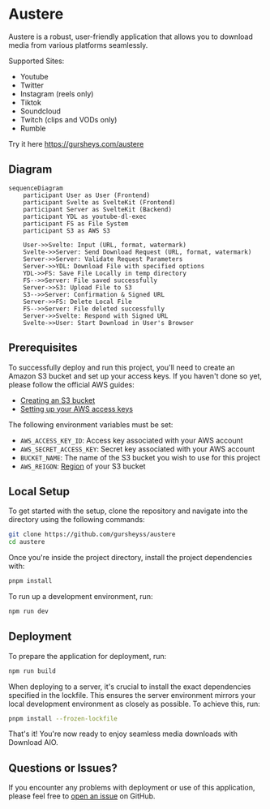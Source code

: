 # Austere

Austere is a robust, user-friendly application that allows you to download media from various platforms seamlessly.

Supported Sites:

- Youtube
- Twitter
- Instagram (reels only)
- Tiktok
- Soundcloud
- Twitch (clips and VODs only)
- Rumble

Try it here https://gursheys.com/austere

## Diagram

```mermaid
sequenceDiagram
    participant User as User (Frontend)
    participant Svelte as SvelteKit (Frontend)
    participant Server as SvelteKit (Backend)
    participant YDL as youtube-dl-exec
    participant FS as File System
    participant S3 as AWS S3

    User->>Svelte: Input (URL, format, watermark)
    Svelte->>Server: Send Download Request (URL, format, watermark)
    Server->>Server: Validate Request Parameters
    Server->>YDL: Download File with specified options
    YDL->>FS: Save File Locally in temp directory
    FS-->>Server: File saved successfully
    Server->>S3: Upload File to S3
    S3-->>Server: Confirmation & Signed URL
    Server->>FS: Delete Local File
    FS-->>Server: File deleted successfully
    Server->>Svelte: Respond with Signed URL
    Svelte->>User: Start Download in User's Browser
```

## Prerequisites

To successfully deploy and run this project, you'll need to create an Amazon S3 bucket and set up your access keys. If you haven't done so yet, please follow the official AWS guides:

- [Creating an S3 bucket](https://s3.console.aws.amazon.com/s3/home?region=us-east-1)
- [Setting up your AWS access keys](https://docs.aws.amazon.com/IAM/latest/UserGuide/id_credentials_access-keys.html?icmpid=docs_iam_console#Using_CreateAccessKey)

The following environment variables must be set:

- `AWS_ACCESS_KEY_ID`: Access key associated with your AWS account
- `AWS_SECRET_ACCESS_KEY`: Secret key associated with your AWS account
- `BUCKET_NAME`: The name of the S3 bucket you wish to use for this project
- `AWS_REIGON`: [Region](https://docs.aws.amazon.com/AmazonRDS/latest/UserGuide/Concepts.RegionsAndAvailabilityZones.html) of your S3 bucket

## Local Setup

To get started with the setup, clone the repository and navigate into the directory using the following commands:

```bash
git clone https://github.com/gursheyss/austere
cd austere
```

Once you're inside the project directory, install the project dependencies with:

```bash
pnpm install
```

To run up a development environment, run:

```bash
npm run dev
```

## Deployment

To prepare the application for deployment, run:

```bash
npm run build
```

When deploying to a server, it's crucial to install the exact dependencies specified in the lockfile. This ensures the server environment mirrors your local development environment as closely as possible. To achieve this, run:

```bash
pnpm install --frozen-lockfile
```

That's it! You're now ready to enjoy seamless media downloads with Download AIO.

## Questions or Issues?

If you encounter any problems with deployment or use of this application, please feel free to [open an issue](https://github.com/gursheyss/download-aio/issues) on GitHub.
